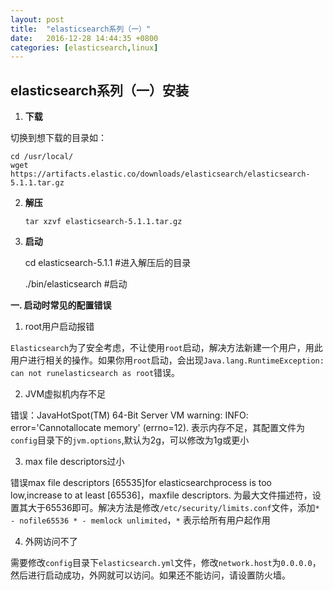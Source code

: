 ```yaml
---
layout: post
title:  "elasticsearch系列（一）"
date:   2016-12-28 14:44:35 +0800
categories: [elasticsearch,linux]
---
```


## elasticsearch系列（一）安装 ##

1. **下载**

切换到想下载的目录如：

    cd /usr/local/
    wget https://artifacts.elastic.co/downloads/elasticsearch/elasticsearch-5.1.1.tar.gz

2. **解压**

	`tar xzvf elasticsearch-5.1.1.tar.gz`

3. **启动**

    cd elasticsearch-5.1.1 #进入解压后的目录
    
    ./bin/elasticsearch #启动

**一. 启动时常见的配置错误**

1. root用户启动报错

  `Elasticsearch`为了安全考虑，不让使用`root`启动，解决方法新建一个用户，用此用户进行相关的操作。如果你用`root`启动，会出现`Java.lang.RuntimeException: can not runelasticsearch as root`错误。

2. JVM虚拟机内存不足

错误：JavaHotSpot(TM) 64-Bit Server VM warning: INFO: error='Cannotallocate memory' (errno=12). 表示内存不足，其配置文件为`config`目录下的`jvm.options`,默认为2g，可以修改为1g或更小

3. max file descriptors过小

错误max file descriptors [65535]for elasticsearchprocess is too low,increase to at least [65536]，maxfile descriptors. 为最大文件描述符，设置其大于65536即可。解决方法是修改`/etc/security/limits.conf`文件，添加`* - nofile65536 * - memlock unlimited`，`*` 表示给所有用户起作用

4. 外网访问不了

需要修改`config`目录下`elasticsearch.yml`文件，修改`network.host`为`0.0.0.0`，然后进行启动成功，外网就可以访问。如果还不能访问，请设置防火墙。

